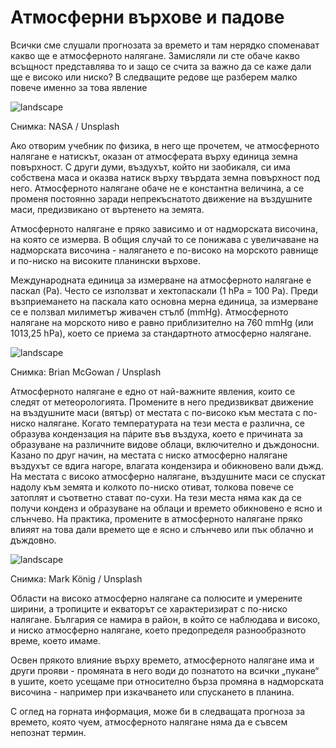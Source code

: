 # Атмосферни върхове и падове

Всички сме слушали прогнозата за времето и там нерядко споменават какво ще е атмосферното налягане. Замисляли ли сте обаче какво всъщност представлява то и защо се счита за важно да се каже дали ще е високо или ниско? В следващите редове ще разберем малко повече именно за това явление

![landscape](https://images.unsplash.com/photo-1446776811953-b23d57bd21aa?q=80&w=1472&auto=format&fit=crop&ixlib=rb-4.0.3&ixid=M3wxMjA3fDB8MHxwaG90by1wYWdlfHx8fGVufDB8fHx8fA%3D%3D)

Снимка: NASA / Unsplash

Ако отворим учебник по физика, в него ще прочетем, че атмосферното налягане е натискът, оказан от атмосферата върху единица земна повърхност. С други думи, въздухът, който ни заобикаля, си има собствена маса и оказва натиск върху твърдата земна повърхност под него. Атмосферното налягане обаче не е константна величина, а се променя постоянно заради непрекъснатото движение на въздушните маси, предизвикано от въртенето на земята.

Атмосферното налягане е пряко зависимо и от надморската височина, на която се измерва. В общия случай то се понижава с увеличаване на надморската височина - налягането е по-високо на морското равнище и по-ниско на високите планински върхове. 

Международната единица за измерване на атмосферното налягане е паскал (Pa). Често се използват и хектопаскали (1 hPa = 100 Pa). Преди възприемането на паскала като основна мерна единица, за измерване се е ползвал милиметър живачен стълб (mmHg). Атмосферното налягане на морското ниво е равно приблизително на 760 mmHg (или 1013,25 hPa), което се приема за стандартното атмосферно налягане.

![landscape](https://images.unsplash.com/photo-1630260667842-830a17d12ec9?q=80&w=1470&auto=format&fit=crop&ixlib=rb-4.0.3&ixid=M3wxMjA3fDB8MHxwaG90by1wYWdlfHx8fGVufDB8fHx8fA%3D%3D)

Снимка: Brian McGowan / Unsplash

Атмосферното налягане е едно от най-важните явления, които се следят от метеорологията. Промените в него предизвикват движение на въздушните маси (вятър) от местата с по-високо към местата с по-ниско налягане. Когато температурата на тези места е различна, се образува кондензация на пáрите във въздуха, което е причината за образуване на различните видове облаци, включително и дъждоносни. Казано по друг начин, на местата с ниско атмосферно налягане въздухът се вдига нагоре, влагата кондензира и обикновено вали дъжд. На местата с високо атмосферно налягане, въздушните маси се спускат надолу към земята и колкото по-ниско отиват, толкова повече се затоплят и съответно стават по-сухи. На тези места няма как да се получи конденз и образуване на облаци и времето обикновено е ясно и слънчево. На практика, промените в атмосферното налягане пряко влияят на това дали времето ще е ясно и слънчево или пък облачно и дъждовно.

![landscape](https://images.unsplash.com/photo-1590055531615-f16d36ffe8ec?q=80&w=1632&auto=format&fit=crop&ixlib=rb-4.0.3&ixid=M3wxMjA3fDB8MHxwaG90by1wYWdlfHx8fGVufDB8fHx8fA%3D%3D)

Снимка: Mark König / Unsplash

Области на високо атмосферно налягане са полюсите и умерените ширини, а тропиците и екваторът се характеризират с по-ниско налягане. България се намира в район, в който се наблюдава и високо, и ниско атмосферно налягане, което предопределя разнообразното време, което имаме. 

Освен прякото влияние върху времето, атмосферното налягане има и други прояви - промяната в него води до познатото на всички „пукане“ в ушите, което усещаме при относително бърза промяна в надморската височина - например при изкачването или спускането в планина.

С оглед на горната информация, може би в следващата прогноза за времето, която чуем, атмосферното налягане няма да е съвсем непознат термин.